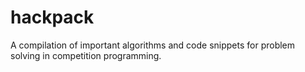 # hackpack
A compilation of important algorithms and code snippets for problem solving in competition programming.
